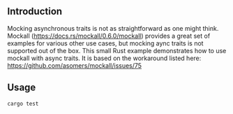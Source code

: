 ## Introduction
Mocking asynchronous traits is not as straightforward as one might think. 
Mockall (https://docs.rs/mockall/0.6.0/mockall) provides a great set of examples for various other
use cases, but mocking aync traits is not supported out of the box. This small Rust example demonstrates how to use 
mockall with async traits. It is based on the workaround listed here: https://github.com/asomers/mockall/issues/75

## Usage 
```shell script
cargo test
```
